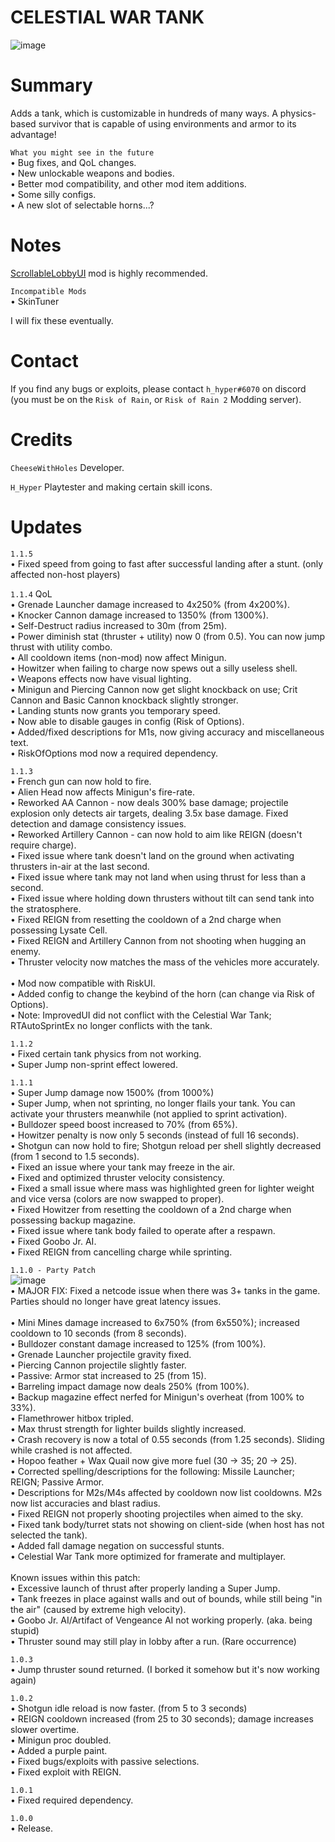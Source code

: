 # CELESTIAL WAR TANK
![image](https://i.postimg.cc/QCxXQN35/Celestial-War-Tank-BG.png)

# Summary
Adds a tank, which is customizable in hundreds of many ways. A physics-based survivor that is capable of using environments and armor to its advantage!

`What you might see in the future`
<br/>• Bug fixes, and QoL changes.
<br/>• New unlockable weapons and bodies.
<br/>• Better mod compatibility, and other mod item additions.
<br/>• Some silly configs.
<br/>• A new slot of selectable horns...?

# Notes
[ScrollableLobbyUI](https://thunderstore.io/package/KingEnderBrine/ScrollableLobbyUI/) mod is highly recommended.

`Incompatible Mods`
<br/>• SkinTuner

I will fix these eventually.

# Contact
If you find any bugs or exploits, please contact `h_hyper#6070` on discord (you must be on the `Risk of Rain`, or `Risk of Rain 2` Modding server).

# Credits

`CheeseWithHoles` Developer.

`H_Hyper` Playtester and making certain skill icons.

# Updates
`1.1.5`
<br/>• Fixed speed from going to fast after successful landing after a stunt. (only affected non-host players)

`1.1.4` QoL
<br/>• Grenade Launcher damage increased to 4x250% (from 4x200%).
<br/>• Knocker Cannon damage increased to 1350% (from 1300%).
<br/>• Self-Destruct radius increased to 30m (from 25m).
<br/>• Power diminish stat (thruster + utility) now 0 (from 0.5). You can now jump thrust with utility combo.
<br/>• All cooldown items (non-mod) now affect Minigun.
<br/>• Howitzer when failing to charge now spews out a silly useless shell.
<br/>• Weapons effects now have visual lighting.
<br/>• Minigun and Piercing Cannon now get slight knockback on use; Crit Cannon and Basic Cannon knockback slightly stronger.
<br/>• Landing stunts now grants you temporary speed.
<br/>• Now able to disable gauges in config (Risk of Options).
<br/>• Added/fixed descriptions for M1s, now giving accuracy and miscellaneous text.
<br/>• RiskOfOptions mod now a required dependency.

`1.1.3`
<br/>• French gun can now hold to fire.
<br/>• Alien Head now affects Minigun's fire-rate.
<br/>• Reworked AA Cannon - now deals 300% base damage; projectile explosion only detects air targets, dealing 3.5x base damage. Fixed detection and damage consistency issues.
<br/>• Reworked Artillery Cannon - can now hold to aim like REIGN (doesn't require charge).
<br/>• Fixed issue where tank doesn't land on the ground when activating thrusters in-air at the last second.
<br/>• Fixed issue where tank may not land when using thrust for less than a second.
<br/>• Fixed issue where holding down thrusters without tilt can send tank into the stratosphere.
<br/>• Fixed REIGN from resetting the cooldown of a 2nd charge when possessing Lysate Cell.
<br/>• Fixed REIGN and Artillery Cannon from not shooting when hugging an enemy.
<br/>• Thruster velocity now matches the mass of the vehicles more accurately.
<br/>
<br/>• Mod now compatible with RiskUI.
<br/>• Added config to change the keybind of the horn (can change via Risk of Options).
<br/>• Note: ImprovedUI did not conflict with the Celestial War Tank; RTAutoSprintEx no longer conflicts with the tank.

`1.1.2`
<br/>• Fixed certain tank physics from not working.
<br/>• Super Jump non-sprint effect lowered.

`1.1.1`
<br/>• Super Jump damage now 1500% (from 1000%)
<br/>• Super Jump, when not sprinting, no longer flails your tank. You can activate your thrusters meanwhile (not applied to sprint activation).
<br/>• Bulldozer speed boost increased to 70% (from 65%).
<br/>• Howitzer penalty is now only 5 seconds (instead of full 16 seconds).
<br/>• Shotgun can now hold to fire; Shotgun reload per shell slightly decreased (from 1 second to 1.5 seconds).
<br/>• Fixed an issue where your tank may freeze in the air.
<br/>• Fixed and optimized thruster velocity consistency.
<br/>• Fixed a small issue where mass was highlighted green for lighter weight and vice versa (colors are now swapped to proper).
<br/>• Fixed Howitzer from resetting the cooldown of a 2nd charge when possessing backup magazine.
<br/>• Fixed issue where tank body failed to operate after a respawn.
<br/>• Fixed Goobo Jr. AI.
<br/>• Fixed REIGN from cancelling charge while sprinting.

`1.1.0 - Party Patch`
<br/>![image](https://i.postimg.cc/FshXn8Kg/Tank-fix-picture.png)
<br/>• MAJOR FIX: Fixed a netcode issue when there was 3+ tanks in the game. Parties should no longer have great latency issues.
<br/>
<br/>• Mini Mines damage increased to 6x750% (from 6x550%); increased cooldown to 10 seconds (from 8 seconds).
<br/>• Bulldozer constant damage increased to 125% (from 100%).
<br/>• Grenade Launcher projectile gravity fixed.
<br/>• Piercing Cannon projectile slightly faster.
<br/>• Passive: Armor stat increased to 25 (from 15).
<br/>• Barreling impact damage now deals 250% (from 100%).
<br/>• Backup magazine effect nerfed for Minigun's overheat (from 100% to 33%).
<br/>• Flamethrower hitbox tripled.
<br/>• Max thrust strength for lighter builds slightly increased.
<br/>• Crash recovery is now a total of 0.55 seconds (from 1.25 seconds). Sliding while crashed is not affected.
<br/>• Hopoo feather + Wax Quail now give more fuel (30 -> 35; 20 -> 25).
<br/>• Corrected spelling/descriptions for the following: Missile Launcher; REIGN; Passive Armor.
<br/>• Descriptions for M2s/M4s affected by cooldown now list cooldowns. M2s now list accuracies and blast radius.
<br/>• Fixed REIGN not properly shooting projectiles when aimed to the sky.
<br/>• Fixed tank body/turret stats not showing on client-side (when host has not selected the tank).
<br/>• Added fall damage negation on successful stunts.
<br/>• Celestial War Tank more optimized for framerate and multiplayer.
<br/>
<br/>Known issues within this patch:
<br/>• Excessive launch of thrust after properly landing a Super Jump.
<br/>• Tank freezes in place against walls and out of bounds, while still being "in the air" (caused by extreme high velocity).
<br/>• Goobo Jr. AI/Artifact of Vengeance AI not working properly.  (aka. being stupid)
<br/>• Thruster sound may still play in lobby after a run.  (Rare occurrence)

`1.0.3`
<br/>• Jump thruster sound returned.  (I borked it somehow but it's now working again)

`1.0.2`
<br/>• Shotgun idle reload is now faster. (from 5 to 3 seconds)
<br/>• REIGN cooldown increased (from 25 to 30 seconds); damage increases slower overtime.
<br/>• Minigun proc doubled.
<br/>• Added a purple paint.
<br/>• Fixed bugs/exploits with passive selections.
<br/>• Fixed exploit with REIGN.

`1.0.1` 
<br/>• Fixed required dependency.

`1.0.0` 
<br/>• Release.